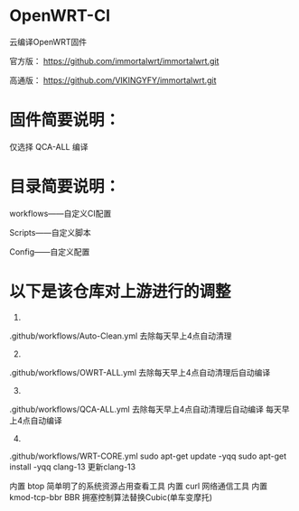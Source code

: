 # OpenWRT-CI
云编译OpenWRT固件

官方版：
https://github.com/immortalwrt/immortalwrt.git

高通版：
https://github.com/VIKINGYFY/immortalwrt.git

# 固件简要说明：

仅选择 QCA-ALL 编译

# 目录简要说明：

workflows——自定义CI配置

Scripts——自定义脚本

Config——自定义配置

# 以下是该仓库对上游进行的调整

1.
.github/workflows/Auto-Clean.yml
去除每天早上4点自动清理

2.
.github/workflows/OWRT-ALL.yml
去除每天早上4点自动清理后自动编译

3.
.github/workflows/QCA-ALL.yml
去除每天早上4点自动清理后自动编译
每天早上4点自动编译

4.
.github/workflows/WRT-CORE.yml
	sudo apt-get update -yqq
	sudo apt-get install -yqq clang-13
更新clang-13

内置 btop 简单明了的系统资源占用查看工具
内置 curl 网络通信工具
内置 kmod-tcp-bbr BBR 拥塞控制算法替换Cubic(单车变摩托)